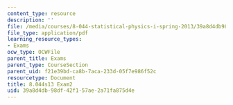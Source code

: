 ```yaml
---
content_type: resource
description: ''
file: /media/courses/8-044-statistical-physics-i-spring-2013/39a8d4db98df42f157ae2a71fa875d4e_MIT8_044S14_exam2_03.pdf
file_type: application/pdf
learning_resource_types:
- Exams
ocw_type: OCWFile
parent_title: Exams
parent_type: CourseSection
parent_uid: f21e39bd-ca8b-7aca-233d-05f7e986f52c
resourcetype: Document
title: 8.044s13 Exam2
uid: 39a8d4db-98df-42f1-57ae-2a71fa875d4e
---
```


